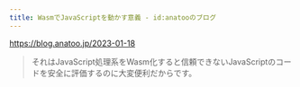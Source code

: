 ```yaml
---
title: WasmでJavaScriptを動かす意義 - id:anatooのブログ
---
```


https://blog.anatoo.jp/2023-01-18

> それはJavaScript処理系をWasm化すると信頼できないJavaScriptのコードを安全に評価するのに大変便利だからです。


